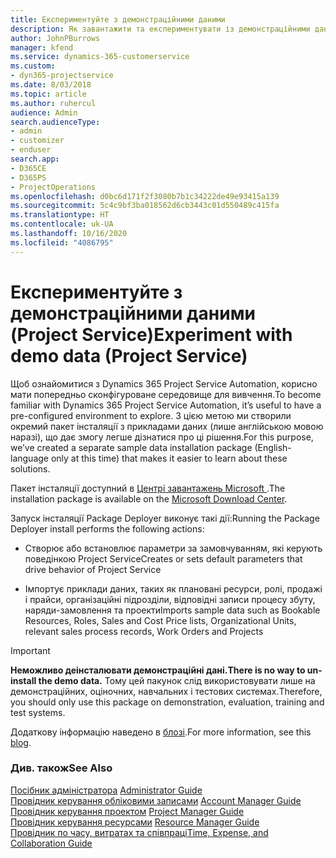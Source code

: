 ```yaml
---
title: Експериментуйте з демонстраційними даними
description: Як завантажити та експериментувати із демонстраційними даними для Project Service Automation.
author: JohnPBurrows
manager: kfend
ms.service: dynamics-365-customerservice
ms.custom:
- dyn365-projectservice
ms.date: 8/03/2018
ms.topic: article
ms.author: ruhercul
audience: Admin
search.audienceType:
- admin
- customizer
- enduser
search.app:
- D365CE
- D365PS
- ProjectOperations
ms.openlocfilehash: d0bc6d171f2f3080b7b1c34222de49e93415a139
ms.sourcegitcommit: 5c4c9bf3ba018562d6cb3443c01d550489c415fa
ms.translationtype: HT
ms.contentlocale: uk-UA
ms.lasthandoff: 10/16/2020
ms.locfileid: "4086795"
---
```

# <a name="experiment-with-demo-data-project-service"></a><span data-ttu-id="cd84e-103">Експериментуйте з демонстраційними даними (Project Service)</span><span class="sxs-lookup"><span data-stu-id="cd84e-103">Experiment with demo data (Project Service)</span></span>

<span data-ttu-id="cd84e-104">Щоб ознайомитися з Dynamics 365 Project Service Automation, корисно мати попередньо сконфігуроване середовище для вивчення.</span><span class="sxs-lookup"><span data-stu-id="cd84e-104">To become familiar with Dynamics 365 Project Service Automation, it’s useful to have a pre-configured environment to explore.</span></span> <span data-ttu-id="cd84e-105">З цією метою ми створили окремий пакет інсталяції з прикладами даних (лише англійською мовою наразі), що дає змогу легше дізнатися про ці рішення.</span><span class="sxs-lookup"><span data-stu-id="cd84e-105">For this purpose, we’ve created a separate sample data installation package (English-language only at this time) that makes it easier to learn about these solutions.</span></span> 

<span data-ttu-id="cd84e-106">Пакет інсталяції доступний в [Центрі завантажень Microsoft ](https://go.microsoft.com/fwlink/?linkid=859966).</span><span class="sxs-lookup"><span data-stu-id="cd84e-106">The installation package is available on the [Microsoft Download Center](https://go.microsoft.com/fwlink/?linkid=859966).</span></span>  

<span data-ttu-id="cd84e-107">Запуск інсталяції Package Deployer виконує такі дії:</span><span class="sxs-lookup"><span data-stu-id="cd84e-107">Running the Package Deployer install performs the following actions:</span></span> 
  
-   <span data-ttu-id="cd84e-108">Створює або встановлює параметри за замовчуванням, які керують поведінкою Project Service</span><span class="sxs-lookup"><span data-stu-id="cd84e-108">Creates or sets default parameters that drive behavior of Project Service</span></span>  
  
-   <span data-ttu-id="cd84e-109">Імпортує приклади даних, таких як плановані ресурси, ролі, продажі і прайси, організаційні підрозділи, відповідні записи процесу збуту, наряди-замовлення та проекти</span><span class="sxs-lookup"><span data-stu-id="cd84e-109">Imports sample data such as Bookable Resources, Roles, Sales and Cost Price lists, Organizational Units, relevant sales process records, Work Orders and Projects</span></span>    
  
> [!IMPORTANT]
> <span data-ttu-id="cd84e-110">**Неможливо деінсталювати демонстраційні дані.**</span><span class="sxs-lookup"><span data-stu-id="cd84e-110">**There is no way to un-install the demo data.**</span></span> <span data-ttu-id="cd84e-111">Тому цей пакунок слід використовувати лише на демонстраційних, оціночних, навчальних і тестових системах.</span><span class="sxs-lookup"><span data-stu-id="cd84e-111">Therefore, you should only use this package on demonstration, evaluation, training and test systems.</span></span>

<span data-ttu-id="cd84e-112">Додаткову інформацію наведено в [блозі](https://blogs.msdn.microsoft.com/crm/2017/10/24/microsoft-dynamics-365-for-field-service-and-project-service-automation-sample-data).</span><span class="sxs-lookup"><span data-stu-id="cd84e-112">For more information, see this [blog](https://blogs.msdn.microsoft.com/crm/2017/10/24/microsoft-dynamics-365-for-field-service-and-project-service-automation-sample-data).</span></span>





  
### <a name="see-also"></a><span data-ttu-id="cd84e-113">Див. також</span><span class="sxs-lookup"><span data-stu-id="cd84e-113">See Also</span></span>  
 <span data-ttu-id="cd84e-114">[Посібник адміністратора](../psa/admin-guide.md) </span><span class="sxs-lookup"><span data-stu-id="cd84e-114">[Administrator Guide](../psa/admin-guide.md) </span></span>  
 <span data-ttu-id="cd84e-115">[Провідник керування обліковими записами](../psa/account-manager-guide.md) </span><span class="sxs-lookup"><span data-stu-id="cd84e-115">[Account Manager Guide](../psa/account-manager-guide.md) </span></span>  
 <span data-ttu-id="cd84e-116">[Провідник керування проектом](../psa/project-manager-guide.md) </span><span class="sxs-lookup"><span data-stu-id="cd84e-116">[Project Manager Guide](../psa/project-manager-guide.md) </span></span>  
 <span data-ttu-id="cd84e-117">[Провідник керування ресурсами](../psa/resource-manager-guide.md) </span><span class="sxs-lookup"><span data-stu-id="cd84e-117">[Resource Manager Guide](../psa/resource-manager-guide.md) </span></span>  
 [<span data-ttu-id="cd84e-118">Провідник по часу, витратах та співпраці</span><span class="sxs-lookup"><span data-stu-id="cd84e-118">Time, Expense, and Collaboration Guide</span></span>](../psa/time-expense-collaboration-guide.md)
